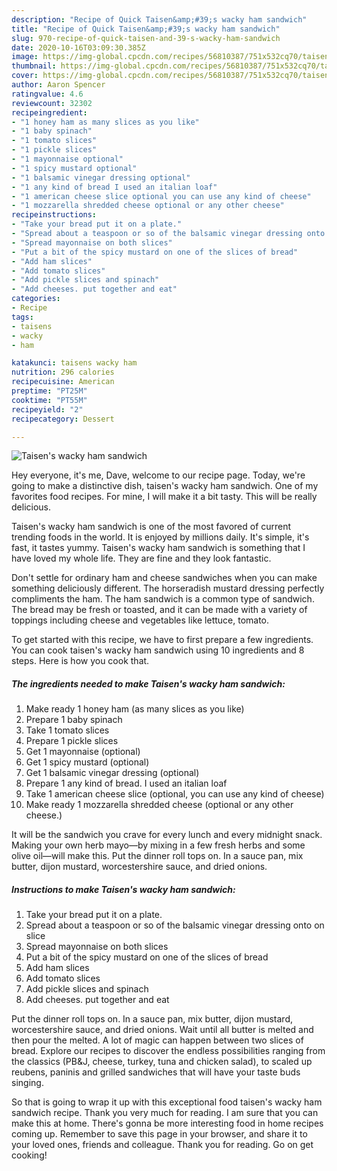 ```yaml
---
description: "Recipe of Quick Taisen&amp;#39;s wacky ham sandwich"
title: "Recipe of Quick Taisen&amp;#39;s wacky ham sandwich"
slug: 970-recipe-of-quick-taisen-and-39-s-wacky-ham-sandwich
date: 2020-10-16T03:09:30.385Z
image: https://img-global.cpcdn.com/recipes/56810387/751x532cq70/taisens-wacky-ham-sandwich-recipe-main-photo.jpg
thumbnail: https://img-global.cpcdn.com/recipes/56810387/751x532cq70/taisens-wacky-ham-sandwich-recipe-main-photo.jpg
cover: https://img-global.cpcdn.com/recipes/56810387/751x532cq70/taisens-wacky-ham-sandwich-recipe-main-photo.jpg
author: Aaron Spencer
ratingvalue: 4.6
reviewcount: 32302
recipeingredient:
- "1 honey ham as many slices as you like"
- "1 baby spinach"
- "1 tomato slices"
- "1 pickle slices"
- "1 mayonnaise optional"
- "1 spicy mustard optional"
- "1 balsamic vinegar dressing optional"
- "1 any kind of bread I used an italian loaf"
- "1 american cheese slice optional you can use any kind of cheese"
- "1 mozzarella shredded cheese optional or any other cheese"
recipeinstructions:
- "Take your bread put it on a plate."
- "Spread about a teaspoon or so of the balsamic vinegar dressing onto on slice"
- "Spread mayonnaise on both slices"
- "Put a bit of the spicy mustard on one of the slices of bread"
- "Add ham slices"
- "Add tomato slices"
- "Add pickle slices and spinach"
- "Add cheeses. put together and eat"
categories:
- Recipe
tags:
- taisens
- wacky
- ham

katakunci: taisens wacky ham 
nutrition: 296 calories
recipecuisine: American
preptime: "PT25M"
cooktime: "PT55M"
recipeyield: "2"
recipecategory: Dessert

---
```



![Taisen&#39;s wacky ham sandwich](https://img-global.cpcdn.com/recipes/56810387/751x532cq70/taisens-wacky-ham-sandwich-recipe-main-photo.jpg)

Hey everyone, it's me, Dave, welcome to our recipe page. Today, we're going to make a distinctive dish, taisen&#39;s wacky ham sandwich. One of my favorites food recipes. For mine, I will make it a bit tasty. This will be really delicious.

Taisen&#39;s wacky ham sandwich is one of the most favored of current trending foods in the world. It is enjoyed by millions daily. It's simple, it's fast, it tastes yummy. Taisen&#39;s wacky ham sandwich is something that I have loved my whole life. They are fine and they look fantastic.

Don&#39;t settle for ordinary ham and cheese sandwiches when you can make something deliciously different. The horseradish mustard dressing perfectly compliments the ham. The ham sandwich is a common type of sandwich. The bread may be fresh or toasted, and it can be made with a variety of toppings including cheese and vegetables like lettuce, tomato.


To get started with this recipe, we have to first prepare a few ingredients. You can cook taisen&#39;s wacky ham sandwich using 10 ingredients and 8 steps. Here is how you cook that.

<!--inarticleads1-->

##### The ingredients needed to make Taisen&#39;s wacky ham sandwich:

1. Make ready 1 honey ham (as many slices as you like)
1. Prepare 1 baby spinach
1. Take 1 tomato slices
1. Prepare 1 pickle slices
1. Get 1 mayonnaise (optional)
1. Get 1 spicy mustard (optional)
1. Get 1 balsamic vinegar dressing (optional)
1. Prepare 1 any kind of bread. I used an italian loaf
1. Take 1 american cheese slice (optional, you can use any kind of cheese)
1. Make ready 1 mozzarella shredded cheese (optional or any other cheese.)


It will be the sandwich you crave for every lunch and every midnight snack. Making your own herb mayo—by mixing in a few fresh herbs and some olive oil—will make this. Put the dinner roll tops on. In a sauce pan, mix butter, dijon mustard, worcestershire sauce, and dried onions. 

<!--inarticleads2-->

##### Instructions to make Taisen&#39;s wacky ham sandwich:

1. Take your bread put it on a plate.
1. Spread about a teaspoon or so of the balsamic vinegar dressing onto on slice
1. Spread mayonnaise on both slices
1. Put a bit of the spicy mustard on one of the slices of bread
1. Add ham slices
1. Add tomato slices
1. Add pickle slices and spinach
1. Add cheeses. put together and eat


Put the dinner roll tops on. In a sauce pan, mix butter, dijon mustard, worcestershire sauce, and dried onions. Wait until all butter is melted and then pour the melted. A lot of magic can happen between two slices of bread. Explore our recipes to discover the endless possibilities ranging from the classics (PB&amp;J, cheese, turkey, tuna and chicken salad), to scaled up reubens, paninis and grilled sandwiches that will have your taste buds singing. 

So that is going to wrap it up with this exceptional food taisen&#39;s wacky ham sandwich recipe. Thank you very much for reading. I am sure that you can make this at home. There's gonna be more interesting food in home recipes coming up. Remember to save this page in your browser, and share it to your loved ones, friends and colleague. Thank you for reading. Go on get cooking!

